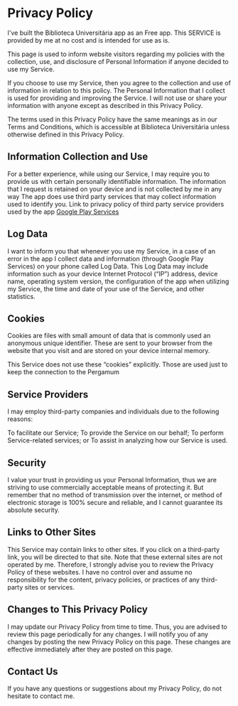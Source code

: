 # Privacy Policy
I've built the Biblioteca Universitária app as an Free app. This SERVICE is provided by me at no cost and is intended for use as is.

This page is used to inform website visitors regarding my policies with the collection, use, and disclosure of Personal Information if anyone decided to use my Service.

If you choose to use my Service, then you agree to the collection and use of information in relation to this policy. The Personal Information that I collect is used for providing and improving the Service. I will not use or share your information with anyone except as described in this Privacy Policy.

The terms used in this Privacy Policy have the same meanings as in our Terms and Conditions, which is accessible at Biblioteca Universitária unless otherwise defined in this Privacy Policy.

## Information Collection and Use

For a better experience, while using our Service, I may require you to provide us with certain personally identifiable information. The information that I request is retained on your device and is not collected by me in any way
The app does use third party services that may collect information used to identify you.
Link to privacy policy of third party service providers used by the app
[Google Play Services](https://www.google.com/policies/privacy/)

## Log Data

I want to inform you that whenever you use my Service, in a case of an error in the app I collect data and information (through Google Play Services) on your phone called Log Data. This Log Data may include information such as your device Internet Protocol (“IP”) address, device name, operating system version, the configuration of the app when utilizing my Service, the time and date of your use of the Service, and other statistics.

## Cookies

Cookies are files with small amount of data that is commonly used an anonymous unique identifier. These are sent to your browser from the website that you visit and are stored on your device internal memory.

This Service does not use these “cookies” explicitly. Those are used just to keep the connection to the Pergamum

## Service Providers

I may employ third-party companies and individuals due to the following reasons:

To facilitate our Service;
To provide the Service on our behalf;
To perform Service-related services; or
To assist in analyzing how our Service is used.

## Security

I value your trust in providing us your Personal Information, thus we are striving to use commercially acceptable means of protecting it. But remember that no method of transmission over the internet, or method of electronic storage is 100% secure and reliable, and I cannot guarantee its absolute security.

## Links to Other Sites

This Service may contain links to other sites. If you click on a third-party link, you will be directed to that site. Note that these external sites are not operated by me. Therefore, I strongly advise you to review the Privacy Policy of these websites. I have no control over and assume no responsibility for the content, privacy policies, or practices of any third-party sites or services.

## Changes to This Privacy Policy

I may update our Privacy Policy from time to time. Thus, you are advised to review this page periodically for any changes. I will notify you of any changes by posting the new Privacy Policy on this page. These changes are effective immediately after they are posted on this page.

## Contact Us

If you have any questions or suggestions about my Privacy Policy, do not hesitate to contact me.

